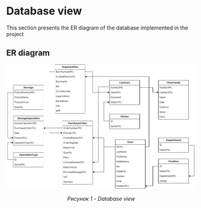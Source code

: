 # Database view

This section presents the ER diagram of the database implemented in the project

## ER diagram

![business_process](assets/ER.png)
<p style="text-align: center; font-style: italic;">Рисунок 1 - Database view</p>


